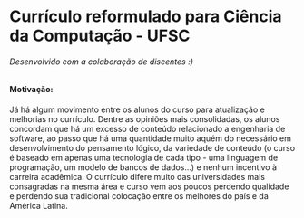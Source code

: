 # Currículo reformulado para Ciência da Computação - UFSC
###### Desenvolvido com a colaboração de discentes :)

#### Motivação:
Já há algum movimento entre os alunos do curso para atualização e melhorias no
currículo. Dentre as opiniões mais consolidadas, os alunos concordam que há um
excesso de conteúdo relacionado a engenharia de software, ao passo que há uma
quantidade muito aquém do necessário em desenvolvimento do pensamento lógico,
da variedade de conteúdo (o curso é baseado em apenas uma tecnologia de cada
tipo - uma linguagem de programação, um modelo de bancos de dados...) e nenhum
incentivo à carreira acadêmica. O currículo difere muito das universidades
mais consagradas na mesma área e curso vem aos poucos perdendo qualidade e
perdendo sua tradicional colocação entre os melhores do país e da América
Latina.

